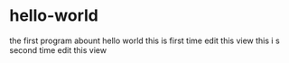# hello-world
the first program abount hello world
this is first time edit this view
this i s second time edit this view
